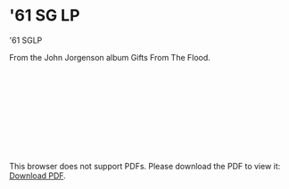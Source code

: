 # '61 SG LP
'61 SGLP

From the John Jorgenson album Gifts From The Flood.

<object data="https://github.com/petefarmer/61SGLP/Main.pdf" type="application/pdf" width="700px" height="700px">
    <embed src="https://github.com/petefarmer/61SGLP/Main.pdf">
        <p>This browser does not support PDFs. Please download the PDF to view it: <a href="https://github.com/petefarmer/61SGLP/Main.pdf">Download PDF</a>.</p>
    </embed>
</object>
